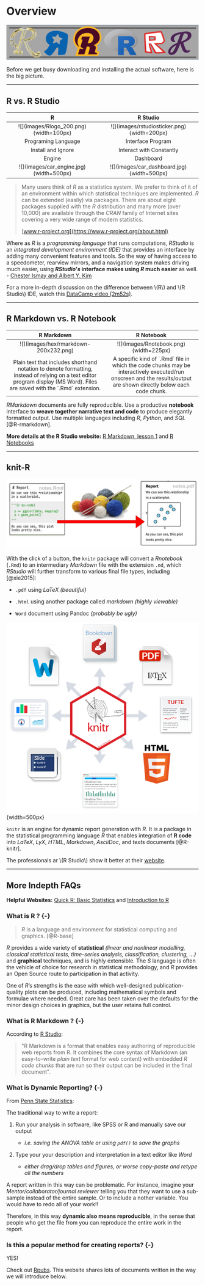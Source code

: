 # Overview




![](images/headers/manyRs.png)


Before we get busy downloading and installing the actual software, here is the big picture.

----------------------

## R vs. R Studio

<table>
 <thead>
  <tr>
   <th style="text-align:center;"> R </th>
   <th style="text-align:center;"> R Studio </th>
  </tr>
 </thead>
<tbody>
  <tr>
   <td style="text-align:center;"> ![](images/Rlogo_200.png){width=100px} </td>
   <td style="text-align:center;"> ![](images/rstudiosticker.png){width=200px} </td>
  </tr>
  <tr>
   <td style="text-align:center;"> Programing Language </td>
   <td style="text-align:center;"> Interface Program </td>
  </tr>
  <tr>
   <td style="text-align:center;"> Install and Ignore </td>
   <td style="text-align:center;"> Interact with Constantly </td>
  </tr>
  <tr>
   <td style="text-align:center;"> Engine </td>
   <td style="text-align:center;"> Dashboard </td>
  </tr>
  <tr>
   <td style="text-align:center;"> ![](images/car_engine.jpg){width=500px} </td>
   <td style="text-align:center;"> ![](images/car_dashboard.jpg){width=500px} </td>
  </tr>
</tbody>
</table>


> Many users think of $R$ as a statistics system. We prefer to think of it of an environment within which statistical techniques are implemented. $R$ can be extended (easily) via packages. There are about eight packages supplied with the $R$ distribution and many more (over 10,000) are available through the $CRAN$ family of Internet sites covering a very wide range of modern statistics.
>
> [www.r-project.org](https://www.r-project.org/about.html)


Where as $R$ is a *programming language* that runs computations, $R Studio$ is an *integrated development environment (IDE)* that provides an interface by adding many convenient features and tools. So the way of having access to a speedometer, rearview mirrors, and a navigation system makes driving much easier, using **$RStudio’s$ interface makes using $R$ much easier** as well.  - [Chester Ismay and Albert Y. Kim](https://ismayc.github.io/moderndive/index.html)




<div class="rmdlink">
<p>For a more in-depth discussion on the difference between <span class="math inline">\(R\)</span> and <span class="math inline">\(R Studio\)</span> IDE, watch this <a href="https://campus.datacamp.com/courses/working-with-the-rstudio-ide-part-1/orientation?ex=1">DataCamp video (2m52s)</a>.</p>
</div>

----------------------

## R Markdown vs. R Notebook

<table>
 <thead>
  <tr>
   <th style="text-align:center;"> R Markdown </th>
   <th style="text-align:center;"> R Notebook </th>
  </tr>
 </thead>
<tbody>
  <tr>
   <td style="text-align:center;"> ![](images/hex/rmarkdown-200x232.png) </td>
   <td style="text-align:center;"> ![](images/Rnotebook.png){width=225px} </td>
  </tr>
  <tr>
   <td style="text-align:center;"> Plain text that includes shorthand notation to denote formatting, instead of relying on a text editor program display (MS Word).  Files are saved with the `.Rmd` extension. </td>
   <td style="text-align:center;"> A specific kind of `.Rmd` file in which the code chunks may be interactively executed/run onscreen and the results/output are shown directly below each code chunk. </td>
  </tr>
</tbody>
</table>

 
$R Markdown$ documents are fully reproducible. Use a productive **notebook** interface to **weave together narrative text and code** to produce elegantly formatted output. Use multiple languages including $R$, $Python$, and $SQL$ [@R-rmarkdown].



<div class="rmdlink">
<p><strong>More details at the R Studio website:</strong> <a href="https://rmarkdown.rstudio.com/lesson-1.html">R Markdown, lesson 1</a> and <a href="https://rmarkdown.rstudio.com/r_notebooks">R Notebooks</a></p>
</div>


----------------------

## knit-R

![](images/cartoon_knit.PNG)

With the click of a button, the `knitr` package will convert a $R notebook$ (`.Rmd`) to an intermediary *Markdown* file with the extension `.md`, which $R Studio$ will further transform to various final file types, including [@xie2015]: 

* `.pdf` using $LaTeX$ *(beautiful)*

* `.html` using another package called $markdown$ *(highly viewable)*   

* `Word` document using Pandoc *(probably be ugly)*


![](images/knitr_formats.PNG){width=500px}


`knitr` is an engine for dynamic report generation with $R$. It is a package in the statistical programming language $R$ that enables integration of **R code** into $LaTeX$, $LyX$, $HTML$, $Markdown$, $AsciiDoc$, and $text$s documents [@R-knitr].


<div class="rmdlink">
<p>The professionals ar <span class="math inline">\(R Studio\)</span> show it better at their <a href="https://rmarkdown.rstudio.com/index.html">website</a>.</p>
</div>


-------------

## More Indepth FAQs 


<div class="rmdlink">
<p><strong>Helpful Websites:</strong> <a href="https://www.statmethods.net/stats/index.html">Quick R: Basic Statistics</a> and <a href="https://libguides.library.kent.edu/statconsulting/r">Introduction to R</a></p>
</div>



### What is R ? {-}

> $R$ is a language and environment for statistical computing and graphics. [@R-base]

$R$ provides a wide variety of **statistical** *(linear and nonlinear modelling, classical statistical tests, time-series analysis, classification, clustering, ...)* and **graphical** techniques, and is highly extensible. The $S$ language is often the vehicle of choice for research in statistical methodology, and $R$ provides an Open Source route to participation in that activity.

One of $R$’s strengths is the ease with which well-designed publication-quality plots can be produced, including mathematical symbols and formulae where needed. Great care has been taken over the defaults for the minor design choices in graphics, but the user retains full control.



### What is R Markdown ? {-}

According to [R Studio](www.rstudio.com):

> "R Markdown is a format that enables easy authoring of reproducible web reports from R. It combines the core syntax of Markdown (an easy-to-write *plain text* format for web content) with embedded *$R$ code chunks* that are run so their output can be included in the final document".





### What is Dynamic Reporting? {-}

From [Penn State Statistics](https://onlinecourses.science.psu.edu/statprogram/markdown): 

The traditional way to write a report:

1. Run your analysis in software, like SPSS or R and manually save our output
    * *i.e. saving the ANOVA table or using `pdf()` to save the graphs*  


2. Type your your description and interpretation in a text editor like *Word*
    * *either drag/drop tables and figures, or worse copy-paste and retype all the numbers*


A report written in this way can be problematic.  For instance, imagine your *Mentor/collaborator/journal reviewer*  telling you that they want to use a sub-sample instead of the entire sample. Or to include a nother variable.  You would have to redo all of your work!! 

Therefore, in this way **dynamic also means reproducible**, in the sense that people who get the file from you can reproduce the entire work in the report.






### Is this a popular method for creating reports? {-}

YES!

<div class="rmdlink">
<p>Check out <a href="http://rpubs.com/">Rpubs</a>. This website shares lots of documents written in the way we will introduce below.</p>
</div>





